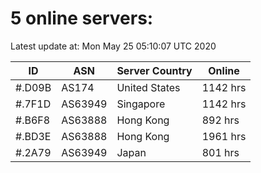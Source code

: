 # 5 online servers:

Latest update at: Mon May 25 05:10:07 UTC 2020

| ID | ASN | Server Country | Online |
| -- | --- | -------------- | ------ |
| #.D09B | AS174 | United States | 1142 hrs |
| #.7F1D | AS63949 | Singapore | 1142 hrs |
| #.B6F8 | AS63888 | Hong Kong | 892 hrs |
| #.BD3E | AS63888 | Hong Kong | 1961 hrs |
| #.2A79 | AS63949 | Japan | 801 hrs |

